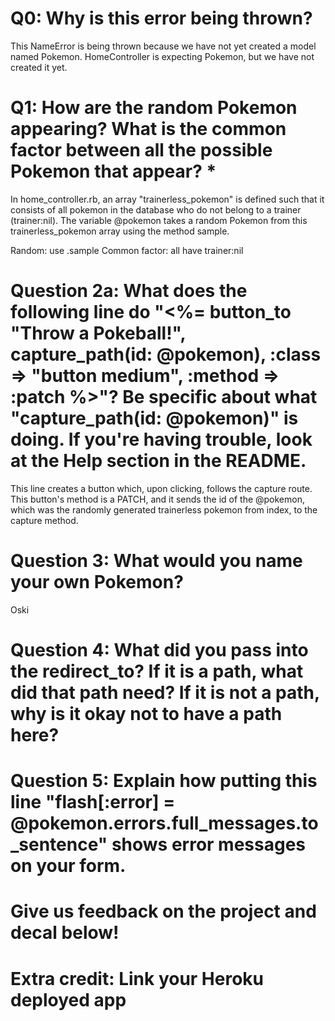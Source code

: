 # Q0: Why is this error being thrown?
This NameError is being thrown because we have not yet created a model named Pokemon.  HomeController is expecting Pokemon, but we have not created it yet.

# Q1: How are the random Pokemon appearing? What is the common factor between all the possible Pokemon that appear? *
In home_controller.rb, an array "trainerless_pokemon" is defined such that it consists of all pokemon in the database who do not belong to a trainer (trainer:nil).  The variable @pokemon takes a random Pokemon from this trainerless_pokemon array using the method sample.

Random:  use .sample
Common factor:  all have trainer:nil

# Question 2a: What does the following line do "<%= button_to "Throw a Pokeball!", capture_path(id: @pokemon), :class => "button medium", :method => :patch %>"? Be specific about what "capture_path(id: @pokemon)" is doing. If you're having trouble, look at the Help section in the README.

This line creates a button which, upon clicking, follows the capture route.  This button's method is a PATCH, and it sends the id of the @pokemon, which was the randomly generated trainerless pokemon from index, to the capture method.

# Question 3: What would you name your own Pokemon?
Oski

# Question 4: What did you pass into the redirect_to? If it is a path, what did that path need? If it is not a path, why is it okay not to have a path here?


# Question 5: Explain how putting this line "flash[:error] = @pokemon.errors.full_messages.to_sentence" shows error messages on your form.

# Give us feedback on the project and decal below!

# Extra credit: Link your Heroku deployed app
